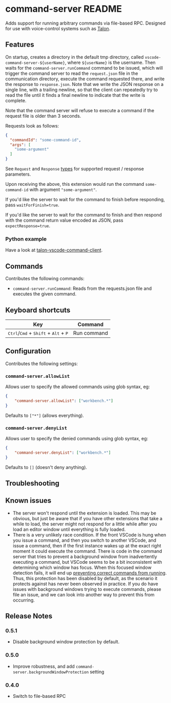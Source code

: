 # command-server README

Adds support for running arbitrary commands via file-based RPC.  Designed for
use with voice-control systems such as [Talon](https://talonvoice.com/).

## Features

On startup, creates a directory in the default tmp directory, called
`vscode-command-server-${userName}`, where `${userName}` is the username.  Then
waits for the `command-server.runCommand` command to be issued, which will
trigger the command server to read the `request.json` file in the communication
directory, execute the command requested there, and write the response to
`response.json`.  Note that we write the JSON response on a single line, with a
trailing newline, so that the client can repeatedly try to read the file until
it finds a final newline to indicate that the write is complete.

Note that the command server will refuse to execute a command if the request file is older than 3 seconds.

Requests look as follows:
```json
{
  "commandId": "some-command-id",
  "args": [
    "some-argument"
  ]
}
```

See `Request` and `Response` [types](src/types.ts) for supported request / response parameters.

Upon receiving the above, this extension would run the command
`some-command-id` with argument `"some-argument"`.

If you'd like the server to wait for the command to finish before responding,
pass `waitForFinish=true`.

If you'd like the server to wait for the command to finish and then respond
with the command return value encoded as JSON, pass `expectResponse=true`.

### Python example

Have a look at
[talon-vscode-command-client](https://github.com/pokey/talon-vscode-command-client).

## Commands
Contributes the following commands:
- `command-server.runCommand`: Reads from the requests.json file and executes the given command.

## Keyboard shortcuts
| Key                                                              | Command                          |
| ---------------------------------------------------------------- | -------------------------------- |
| <kbd>Ctrl</kbd>/<kbd>Cmd</kbd> + <kbd>Shift</kbd> + <kbd>Alt</kbd> + <kbd>P</kbd>                    | Run command                      |

## Configuration
Contributes the following settings:

### `command-server.allowList`
Allows user to specify the allowed commands using glob syntax, eg:

```json
{
    "command-server.allowList": ["workbench.*"]
}
```

Defaults to `["*"]` (allows everything).

### `command-server.denyList`
Allows user to specify the denied commands using glob syntax, eg:

```json
{
    "command-server.denyList": ["workbench.*"]
}
```

Defaults to `[]` (doesn't deny anything).

## Troubleshooting


## Known issues

- The server won't respond until the extension is loaded.  This may be obvious,
  but just be aware that if you have other extensions that take a while to
  load, the server might not respond for a little while after you load an
  editor window until everything is fully loaded.
- There is a very unlikely race condition.  If the front VSCode is hung
  when you issue a command, and then you switch to another VSCode, and issue a
  command, then if the first instance wakes up at the exact right moment it
  could execute the command.  There is code in the command server that tries to
  prevent a background window from inadvertently executing a command, but
  VSCode seems to be a bit inconsistent with determining which window has
  focus.  When this focused window detection fails, it will end up [preventing
  correct commands from running](https://github.com/knausj85/knausj_talon/issues/466).  Thus, this protection has been disabled by
  default, as the scenario it protects against has never been observed in practice.  If you do have issues with background windows trying to execute
  commands, please file an issue, and we can look into another way to prevent
  this from occurring.

## Release Notes

### 0.5.1
- Disable background window protection by default.

### 0.5.0
- Improve robustness, and add `command-server.backgroundWindowProtection` setting

### 0.4.0
- Switch to file-based RPC